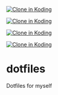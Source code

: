 
[![Clone in Koding](http://kbutton.org/clone.png?v1379978621761)](http://kbutton.org/f/dotfiles)


[![Clone in Koding](http://kbutton.org/clone.png?v1379978592313)](http://kbutton.org/f/dotfiles)


[![Clone in Koding](http://kbutton.org/clone.png?v1379978537161)](http://kbutton.org/f/dotfiles)


[![Clone in Koding](http://kbutton.org/clone.png?v1379977976003)](http://kbutton.org/f/dotfiles)

dotfiles
========

Dotfiles for myself
